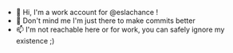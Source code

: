 - 👋 Hi, I'm a work account for @eslachance !
- 👀 Don't mind me I'm just there to make commits better
- 📫 I'm not reachable here or for work, you can safely ignore my existence ;)
